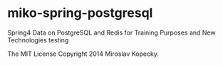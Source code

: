 miko-spring-postgresql
======================

Spring4 Data on PostgreSQL and Redis for Training Purposes and New Technologies testing

The MIT License 
Copyright 2014 Miroslav Kopecky.
